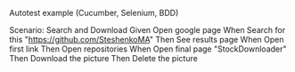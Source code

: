 Autotest example (Cucumber, Selenium, BDD)

Scenario:  Search and Download
   Given Open google page
   When Search for this "https://github.com/SteshenkoMA"
   Then See results page
   When Open first link
   Then Open repositories
   When Open final page "StockDownloader"
   Then Download the picture
   Then Delete the picture

